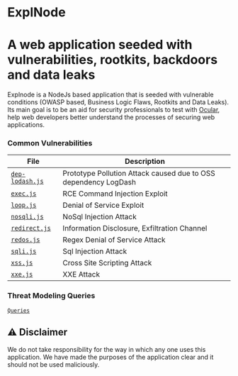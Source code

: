 # ExplNode 
# A web application seeded with vulnerabilities, rootkits, backdoors and data leaks

Explnode is a NodeJs based application that is seeded with vulnerable conditions (OWASP based, Business Logic Flaws, Rootkits and Data Leaks). Its main goal is to be an aid for security professionals to test with [Ocular](https://ocular.shiftleft.io), help web developers better understand the processes of securing web applications.

### Common Vulnerabilities

| File                                                                                              | Description                                                     |
| ------------------------------------------------------------------------------------------------- | --------------------------------------------------------------- |
| [`dep-lodash.js`](https://github.com/conikeec/explnode/blob/master/vulnerabilities/dep-lodash.js) | Prototype Pollution Attack caused due to OSS dependency LogDash |
| [`exec.js`](https://github.com/conikeec/explnode/blob/master/vulnerabilities/exec.js)             | RCE Command Injection Exploit                                   |
| [`loop.js`](https://github.com/conikeec/explnode/blob/master/vulnerabilities/loop.js)             | Denial of Service Exploit                                       |
| [`nosqli.js`](https://github.com/conikeec/explnode/blob/master/vulnerabilities/nosqli.js)         | NoSql Injection Attack                                          |
| [`redirect.js`](https://github.com/conikeec/explnode/blob/master/vulnerabilities/redirect.js)     | Information Disclosure, Exfiltration Channel                    |
| [`redos.js`](https://github.com/conikeec/explnode/blob/master/vulnerabilities/redos.js)           | Regex Denial of Service Attack                                  |
| [`sqli.js`](https://github.com/conikeec/explnode/blob/master/vulnerabilities/sqli.js)             | Sql Injection Attack                                            |
| [`xss.js`](https://github.com/conikeec/explnode/blob/master/vulnerabilities/xss.js)               | Cross Site Scripting Attack                                     |
| [`xxe.js`](https://github.com/conikeec/explnode/blob/master/vulnerabilities/xxe.js)               | XXE Attack                                                      |

### Threat Modeling Queries
[`Queries`](https://github.com/conikeec/explnode/blob/master/ocular_notebook/README.md)

## :warning: Disclaimer

We do not take responsibility for the way in which any one uses this application. We have made the purposes of the application clear and it should not be used maliciously.
